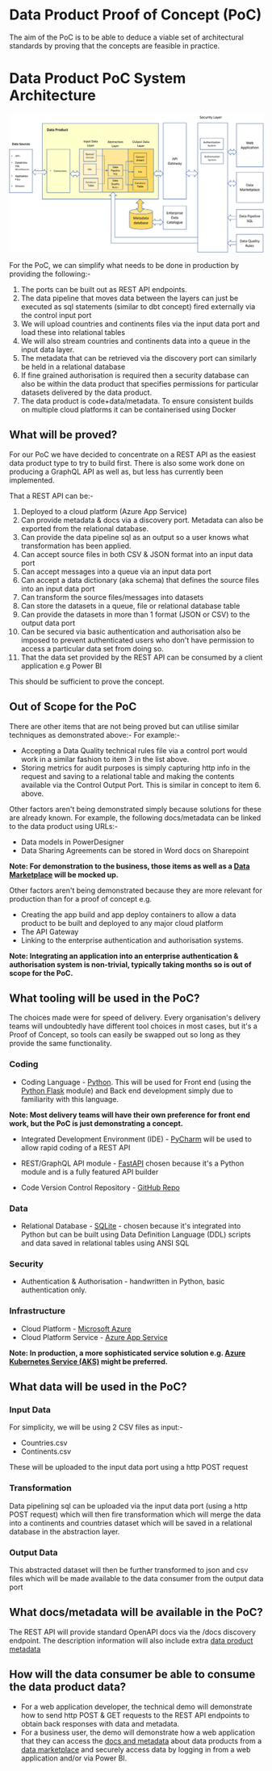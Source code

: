 # Data Product Proof of Concept (PoC)

The aim of the PoC is to be able to deduce a viable set of architectural standards by proving that the concepts are feasible in practice.

# Data Product PoC System Architecture

![data product system architecture](detailed-dp-architecture.png)

For the PoC, we can simplify what needs to be done in production by providing the following:-

1. The ports can be built out as REST API endpoints. 
2. The data pipeline that moves data between the layers can just be executed as sql statements (similar to dbt concept) fired externally via the control input port
3. We will upload countries and continents files via the input data port and load these into relational tables
4. We will also stream countries and continents data into a queue in the input data layer.
7. The metadata that can be retrieved via the discovery port can similarly be held in a relational database
8. If fine grained authorisation is required then a security database can also be within the data product that specifies permissions for particular datasets delivered by the data product.
9. The data product is code+data/metadata. To ensure consistent builds on multiple cloud platforms it can be containerised using Docker

## What will be proved?

For our PoC we have decided to concentrate on a REST API as the easiest data product type to try to build first.
There is also some work done on producing a GraphQL API as well as, but less has currently been implemented. 

That a REST API can be:-
1. Deployed to a cloud platform (Azure App Service)
2. Can provide metadata & docs via a discovery port. Metadata can also be exported from the relational database. 
3. Can provide the data pipeline sql as an output so a user knows what transformation has been applied.
3. Can accept source files in both CSV & JSON format into an input data port
4. Can accept messages into a queue via an input data port 
4. Can accept a data dictionary (aka schema) that defines the source files into an input data port
5. Can transform the source files/messages into datasets 
6. Can store the datasets in a queue, file or relational database table
6. Can provide the datasets in more than 1 format (JSON or CSV) to the output data port
7. Can be secured via basic authentication and authorisation also be imposed to prevent authenticated users who don't have permission to access a particular data set from doing so.
8. That the data set provided by the REST API can be consumed by a client application e.g Power BI

This should be sufficient to prove the concept. 

## Out of Scope for the PoC
There are other items that are not being proved but can utilise similar techniques as demonstrated above:-
For example:- 
* Accepting a Data Quality technical rules file via a control port would work in a similar fashion to item 3 in the list above.
* Storing metrics for audit purposes is simply capturing http info in the request and saving to a relational table and making the contents available via the Control Output Port. This is similar in concept to item 6. above.

Other factors aren't being demonstrated simply because solutions for these are already known. For example, the following docs/metadata can be linked to the data product using URLs:-
* Data models in PowerDesigner 
* Data Sharing Agreements can be stored in Word docs on Sharepoint

<strong>Note: For demonstration to the business, those items as well as a [Data Marketplace](data-marketplace.md) will be mocked up.</strong>

Other factors aren't being demonstrated because they are more relevant for production than for a proof of concept e.g.
* Creating the app build and app deploy containers to allow a data product to be built and deployed to any major cloud platform 
* The API Gateway
* Linking to the enterprise authentication and authorisation systems. 

<strong>Note: Integrating an application into an enterprise authentication & authorisation system is non-trivial, typically taking months so is out of scope for the PoC.</strong>


 
## What tooling will be used in the PoC?

The choices made were for speed of delivery. Every organisation's delivery teams will undoubtedly have different tool choices in most cases, but it's a Proof of Concept, so tools can easily be swapped out so long as they provide the same functionality.

### Coding 
* Coding Language - [Python](https://www.python.org/). This will be used for Front end (using the [Python Flask](https://en.wikipedia.org/wiki/Flask_(web_framework)) module) and Back end  development simply due to familiarity with this language. 

<strong>Note: Most delivery teams will have their own preference for front end work, but the PoC is just demonstrating a concept.</strong>
* Integrated Development Environment (IDE) - [PyCharm](https://www.jetbrains.com/pycharm/) will be used to allow rapid coding of a REST API
* REST/GraphQL API module - [FastAPI](https://fastapi.tiangolo.com/) chosen because it's a Python module and is a fully featured API builder 

* Code Version Control Repository - [GitHub Repo](https://github.com/deytalytics/DataProductPoC)

### Data
* Relational Database - [SQLite](https://www.sqlite.org/index.html) - chosen because it's integrated into Python but can be built using Data Definition Language (DDL) scripts and data saved in relational tables using ANSI SQL

### Security
* Authentication & Authorisation - handwritten in Python, basic authentication only.

### Infrastructure 
* Cloud Platform - [Microsoft Azure](https://portal.azure.com)
* Cloud Platform Service - [Azure App Service](https://portal.azure.com/#@ShellCorp.onmicrosoft.com/resource/subscriptions/900a266e-8e11-47e1-a8e8-ba3ccfa9f292/resourceGroups/sbox-dataproduct-dev-rg/providers/Microsoft.Web/sites/t-and-s-dp-poc/appServices) 

<strong>Note: In production, a more sophisticated service solution e.g. [Azure Kubernetes Service (AKS)](https://azure.microsoft.com/en-us/products/kubernetes-service/) might be preferred.</strong>

## What data will be used in the PoC?

### Input Data
For simplicity, we will be using 2 CSV files as input:-
* Countries.csv
* Continents.csv

These will be uploaded to the input data port using a http POST request 

### Transformation
Data pipelining sql can be uploaded via the input data port (using a http POST request) which will then fire transformation which will merge the data into a continents and countries dataset which will be saved in a relational database in the abstraction layer. 

### Output Data
This abstracted dataset will then be further transformed to json and csv files which will be made available to the data consumer from the output data port 

## What docs/metadata will be available in the PoC?
The REST API will provide standard OpenAPI docs via the /docs discovery endpoint. 
The description information will also include extra [data product metadata](dp-docs_and_metadata.md)

## How will the data consumer be able to consume the data product data?
* For a web application developer, the technical demo will demonstrate how to send http POST & GET requests to the REST API endpoints to obtain back responses with data and metadata.
* For a business user, the demo will demonstrate how a web application that they can access the [docs and metadata](dp-docs_and_metadata.md) about data products from a [data marketplace](data-marketplace.md) and securely access data by logging in from a web application and/or via Power BI.